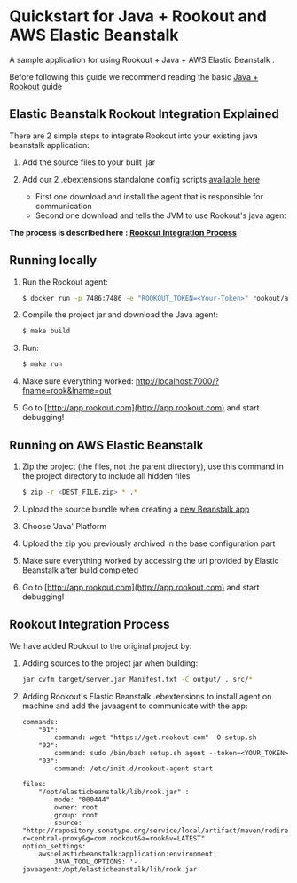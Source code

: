 # Quickstart for Java + Rookout and AWS Elastic Beanstalk

A sample application for using Rookout + Java + AWS Elastic Beanstalk .

Before following this guide we recommend reading the basic [Java + Rookout] guide

## Elastic Beanstalk Rookout Integration Explained

There are 2 simple steps to integrate Rookout into your existing java beanstalk application:

1. Add the source files to your built .jar

2. Add our 2 .ebextensions standalone config scripts [available here](.ebextensions)
    * First one download and install the agent that is responsible for communication
    * Second one download and tells the JVM to use Rookout's java agent

__The process is described here : [Rookout Integration Process](#rookout-integration-process)__


## Running locally
1. Run the Rookout agent:
    ``` bash
    $ docker run -p 7486:7486 -e "ROOKOUT_TOKEN=<Your-Token>" rookout/agent
    ```
2. Compile the project jar and download the Java agent:
     ```bash
    $ make build
    ```
3. Run:
    ```bash
    $ make run
    ```

4. Make sure everything worked: [http://localhost:7000/?fname=rook&lname=out](http://localhost:7000/?fname=rook&lname=out)

5. Go to [http://app.rookout.com](http://app.rookout.com) and start debugging! 


## Running on AWS Elastic Beanstalk
1. Zip the project (the files, not the parent directory), use this command in the project directory to include all hidden files
    ```bash
    $ zip -r <DEST_FILE.zip> * .*
    ```

2. Upload the source bundle when creating a [new Beanstalk app](https://console.aws.amazon.com/elasticbeanstalk/home#/gettingStarted)

3. Choose 'Java' Platform

4. Upload the zip you previously archived in the base configuration part

5. Make sure everything worked by accessing the url provided by Elastic Beanstalk after build completed

6. Go to [http://app.rookout.com](http://app.rookout.com) and start debugging! 


## Rookout Integration Process
We have added Rookout to the original project by:
1. Adding sources to the project jar when building:
    ```bash
    jar cvfm target/server.jar Manifest.txt -C output/ . src/*
    ```

2. Adding Rookout's Elastic Beanstalk .ebextensions to install agent on machine and add the javaagent to communicate with the app:
    ```
    commands: 
        "01": 
            command: wget "https://get.rookout.com" -O setup.sh
        "02": 
            command: sudo /bin/bash setup.sh agent --token=<YOUR_TOKEN>
        "03": 
            command: /etc/init.d/rookout-agent start
    ```
    ```
    files:
        "/opt/elasticbeanstalk/lib/rook.jar" :
            mode: "000444"
            owner: root
            group: root
            source: "http://repository.sonatype.org/service/local/artifact/maven/redirect?r=central-proxy&g=com.rookout&a=rook&v=LATEST"
    option_settings:
        aws:elasticbeanstalk:application:environment:
            JAVA_TOOL_OPTIONS: '-javaagent:/opt/elasticbeanstalk/lib/rook.jar'
    ```

[Java + Rookout]: https://docs.rookout.com/docs/installation-java.html
[maven central]: https://mvnrepository.com/artifact/com.rookout/rook
